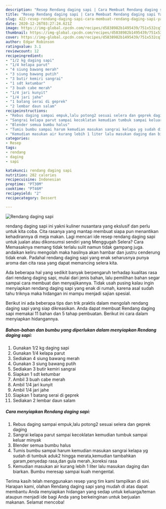 ```yaml
---
description: "Resep Rendang daging sapi | Cara Membuat Rendang daging sapi Yang Mudah Dan Praktis"
title: "Resep Rendang daging sapi | Cara Membuat Rendang daging sapi Yang Mudah Dan Praktis"
slug: 422-resep-rendang-daging-sapi-cara-membuat-rendang-daging-sapi-yang-mudah-dan-praktis
date: 2020-12-26T03:27:24.621Z
image: https://img-global.cpcdn.com/recipes/d5838982b1495439/751x532cq70/rendang-daging-sapi-foto-resep-utama.jpg
thumbnail: https://img-global.cpcdn.com/recipes/d5838982b1495439/751x532cq70/rendang-daging-sapi-foto-resep-utama.jpg
cover: https://img-global.cpcdn.com/recipes/d5838982b1495439/751x532cq70/rendang-daging-sapi-foto-resep-utama.jpg
author: Edgar Robinson
ratingvalue: 3.1
reviewcount: 12
recipeingredient:
- "1/2 kg daging sapi"
- "1/4 kelapa parut"
- "4 siung bawang merah"
- "3 siung bawang putih"
- "3 butir kemiri sangrai"
- "1 sdt ketumbar"
- "3 buah cabe merah"
- "1/4 jari kunyit"
- "1/4 jari jahe"
- "1 batang serai di geprek"
- "2 lembar daun salam"
recipeinstructions:
- "Rebus daging sampai empuk,lalu potong2 sesuai selera dan geprek daging"
- "Sangrai kelapa parut sampai kecoklatan kemudian tumbuk sampai keluar minyak"
- "Blender semua bumbu halus"
- "Tumis bumbu sampai harum kemudian masukan sangrai kelapa yg sudah di tumbuk aduk2 hingga merata,kemudian tambahkan garam,penyedap rasa,dan gula merah.,koreksi rasa"
- "Kemudian masukan air kurang lebih 1 liter lalu masukan daging dan biarkan. Bumbu meresap sampai kuah mengental."
categories:
- Resep
tags:
- rendang
- daging
- sapi

katakunci: rendang daging sapi 
nutrition: 282 calories
recipecuisine: Indonesian
preptime: "PT30M"
cooktime: "PT46M"
recipeyield: "2"
recipecategory: Dessert

---
```



![Rendang daging sapi](https://img-global.cpcdn.com/recipes/d5838982b1495439/751x532cq70/rendang-daging-sapi-foto-resep-utama.jpg)


rendang daging sapi ini yakni kuliner nusantara yang ekslusif dan perlu untuk kita coba. Cita rasanya yang mantap membuat siapa pun menantikan kehadirannya di meja makan.
Lagi mencari ide resep rendang daging sapi untuk jualan atau dikonsumsi sendiri yang Menggugah Selera? Cara Memasaknya memang tidak terlalu sulit namun tidak gampang juga. andaikan keliru mengolah maka hasilnya akan hambar dan justru cenderung tidak enak. Padahal rendang daging sapi yang enak seharusnya punya aroma dan cita rasa yang dapat memancing selera kita.



Ada beberapa hal yang sedikit banyak berpengaruh terhadap kualitas rasa dari rendang daging sapi, mulai dari jenis bahan, lalu pemilihan bahan segar sampai cara membuat dan menyajikannya. Tidak usah pusing kalau ingin menyiapkan rendang daging sapi yang enak di rumah, karena asal sudah tahu triknya maka hidangan ini mampu menjadi sajian spesial.


Berikut ini ada beberapa tips dan trik praktis dalam mengolah rendang daging sapi yang siap dikreasikan. Anda dapat membuat Rendang daging sapi memakai 11 bahan dan 5 tahap pembuatan. Berikut ini cara dalam menyiapkan hidangannya.

<!--inarticleads1-->

##### Bahan-bahan dan bumbu yang diperlukan dalam menyiapkan Rendang daging sapi:

1. Gunakan 1/2 kg daging sapi
1. Gunakan 1/4 kelapa parut
1. Sediakan 4 siung bawang merah
1. Gunakan 3 siung bawang putih
1. Sediakan 3 butir kemiri sangrai
1. Siapkan 1 sdt ketumbar
1. Ambil 3 buah cabe merah
1. Ambil 1/4 jari kunyit
1. Ambil 1/4 jari jahe
1. Siapkan 1 batang serai di geprek
1. Sediakan 2 lembar daun salam




<!--inarticleads2-->

##### Cara menyiapkan Rendang daging sapi:

1. Rebus daging sampai empuk,lalu potong2 sesuai selera dan geprek daging
1. Sangrai kelapa parut sampai kecoklatan kemudian tumbuk sampai keluar minyak
1. Blender semua bumbu halus
1. Tumis bumbu sampai harum kemudian masukan sangrai kelapa yg sudah di tumbuk aduk2 hingga merata,kemudian tambahkan garam,penyedap rasa,dan gula merah.,koreksi rasa
1. Kemudian masukan air kurang lebih 1 liter lalu masukan daging dan biarkan. Bumbu meresap sampai kuah mengental.




Terima kasih telah menggunakan resep yang tim kami tampilkan di sini. Harapan kami, olahan Rendang daging sapi yang mudah di atas dapat membantu Anda menyiapkan hidangan yang sedap untuk keluarga/teman ataupun menjadi ide bagi Anda yang berkeinginan untuk berjualan makanan. Selamat mencoba!
